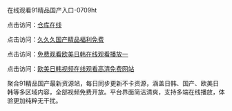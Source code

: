 在线观看91精品国产入口-0709ht

点击访问：<a href="https://heiliaowzu4ur.pages.dev">仓库在线</a>

点击访问：<a href="https://heiliaozj3tjd.pages.dev">久久久国产精品福利免费</a>

点击访问：<a href="https://heiliaoe8ajia.pages.dev">免费观看欧美日韩在线观看播放一</a>

点击访问：<a href="https://heiliaoxqkkct.pages.dev">欧美日韩视频在线观看高清免费网站</a>

聚合91精品国产最新资源站，每日同步更新不卡资源，涵盖日韩、国产、欧美日韩等多区域内容，全部视频免费开放。平台界面简洁清爽，支持多端在线播放，体验更加纯粹无干扰。

<span style="display:none;">[Canonical link](）</span>
